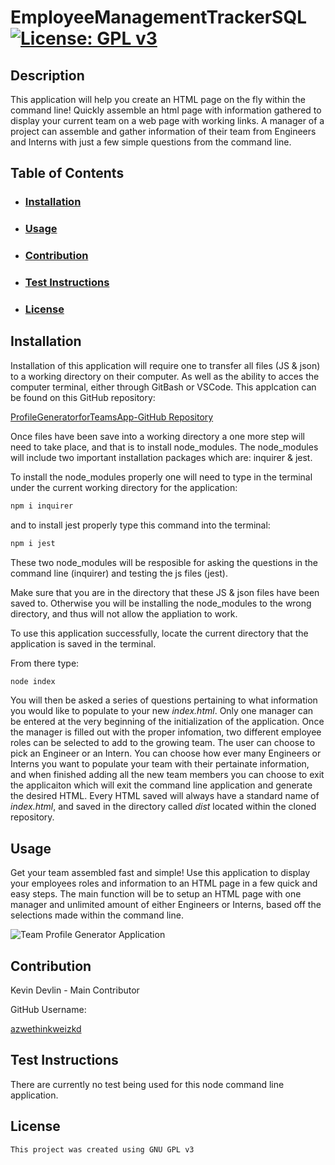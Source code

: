 # EmployeeManagementTrackerSQL [![License: GPL v3](https://img.shields.io/badge/License-GPLv3-blue.svg)](https://www.gnu.org/licenses/gpl-3.0)

## Description

This application will help you create an HTML page on the fly within the command line! Quickly assemble an html page with information gathered to display your current team on a web page with working links. A manager of a project can assemble and gather information of their team from Engineers and Interns with just a few simple questions from the command line.

## Table of Contents

- ### [Installation](#installation)
- ### [Usage](#usage)
- ### [Contribution](#contribution)
- ### [Test Instructions](#testInstructions)
- ### [License](#License)

## Installation

Installation of this application will require one to transfer all files (JS & json) to a working directory on their computer. As well as the ability to acces the computer terminal, either through GitBash or VSCode. This applcation can be found on this GitHub repository:

[ProfileGeneratorforTeamsApp-GitHub Repository](https://github.com/azwethinkweizkd/ProfileGeneratorforTeams)

Once files have been save into a working directory a one more step will need to take place, and that is to install node_modules. The node_modules will include two important installation packages which are: inquirer & jest.

To install the node_modules properly one will need to type in the terminal under the current working directory for the application:

```bash
npm i inquirer
```

and to install jest properly type this command into the terminal:

```bash
npm i jest
```

These two node_modules will be resposible for asking the questions in the command line (inquirer) and testing the js files (jest).

Make sure that you are in the directory that these JS & json files have been saved to. Otherwise you will be installing the node_modules to the wrong directory, and thus will not allow the appliation to work.

To use this application successfully, locate the current directory that the application is saved in the terminal.

From there type:

```bash
node index
```

You will then be asked a series of questions pertaining to what information you would like to populate to your new _index.html_. Only one manager can be entered at the very beginning of the initialization of the application. Once the manager is filled out with the proper infomation, two different employee roles can be selected to add to the growing team. The user can choose to pick an Engineer or an Intern. You can choose how ever many Engineers or Interns you want to populate your team with their pertainate information, and when finished adding all the new team members you can choose to exit the applicaiton which will exit the command line application and generate the desired HTML. Every HTML saved will always have a standard name of _index.html_, and saved in the directory called _dist_ located within the cloned repository.

## Usage

Get your team assembled fast and simple! Use this application to display your employees roles and information to an HTML page in a few quick and easy steps. The main function will be to setup an HTML page with one manager and unlimited amount of either Engineers or Interns, based off the selections made within the command line.

![Team Profile Generator Application](assets/gif/applicationScreenshot.gif)

## Contribution

Kevin Devlin - Main Contributor

GitHub Username:

[azwethinkweizkd](https://github.com/azwethinkweizkd)

## Test Instructions

There are currently no test being used for this node command line application.

## License

    This project was created using GNU GPL v3
